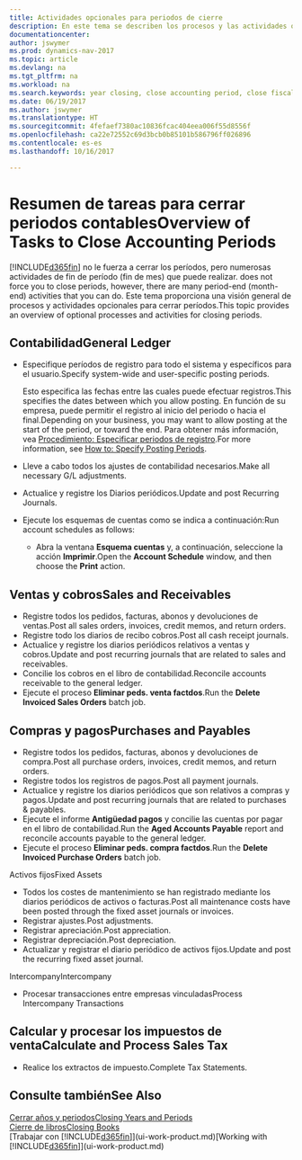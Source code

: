 ```yaml
---
title: Actividades opcionales para periodos de cierre
description: En este tema se describen los procesos y las actividades opcionales para cerrar periodos contables en Dynamics NAV.
documentationcenter: 
author: jswymer
ms.prod: dynamics-nav-2017
ms.topic: article
ms.devlang: na
ms.tgt_pltfrm: na
ms.workload: na
ms.search.keywords: year closing, close accounting period, close fiscal year, aging, creditor payments, vendor payments
ms.date: 06/19/2017
ms.author: jswymer
ms.translationtype: HT
ms.sourcegitcommit: 4fefaef7380ac10836fcac404eea006f55d8556f
ms.openlocfilehash: ca22e72552c69d3bcb0b85101b586796ff026896
ms.contentlocale: es-es
ms.lasthandoff: 10/16/2017

---
```

# <a name="overview-of-tasks-to-close-accounting-periods"></a><span data-ttu-id="4ada2-103">Resumen de tareas para cerrar periodos contables</span><span class="sxs-lookup"><span data-stu-id="4ada2-103">Overview of Tasks to Close Accounting Periods</span></span>
[!INCLUDE[d365fin](includes/d365fin_md.md)]<span data-ttu-id="4ada2-104"> no le fuerza a cerrar los períodos, pero numerosas actividades de fin de período (fin de mes) que puede realizar.</span><span class="sxs-lookup"><span data-stu-id="4ada2-104"> does not force you to close periods, however, there are many period-end (month-end) activities that you can do.</span></span> <span data-ttu-id="4ada2-105">Este tema proporciona una visión general de procesos y actividades opcionales para cerrar períodos.</span><span class="sxs-lookup"><span data-stu-id="4ada2-105">This topic provides an overview of optional processes and activities for closing periods.</span></span>  

## <a name="general-ledger"></a><span data-ttu-id="4ada2-106">Contabilidad</span><span class="sxs-lookup"><span data-stu-id="4ada2-106">General Ledger</span></span>
* <span data-ttu-id="4ada2-107">Especifique períodos de registro para todo el sistema y específicos para el usuario.</span><span class="sxs-lookup"><span data-stu-id="4ada2-107">Specify system-wide and user-specific posting periods.</span></span>  

    <span data-ttu-id="4ada2-108">Esto especifica las fechas entre las cuales puede efectuar registros.</span><span class="sxs-lookup"><span data-stu-id="4ada2-108">This specifies the dates between which you allow posting.</span></span> <span data-ttu-id="4ada2-109">En función de su empresa, puede permitir el registro al inicio del periodo o hacia el final.</span><span class="sxs-lookup"><span data-stu-id="4ada2-109">Depending on your business, you may want to allow posting at the start of the period, or toward the end.</span></span> <span data-ttu-id="4ada2-110">Para obtener más información, vea [Procedimiento: Especificar periodos de registro](finance-how-specify-posting-periods.md).</span><span class="sxs-lookup"><span data-stu-id="4ada2-110">For more information, see [How to: Specify Posting Periods](finance-how-specify-posting-periods.md).</span></span>  
* <span data-ttu-id="4ada2-111">Lleve a cabo todos los ajustes de contabilidad necesarios.</span><span class="sxs-lookup"><span data-stu-id="4ada2-111">Make all necessary G/L adjustments.</span></span>  
* <span data-ttu-id="4ada2-112">Actualice y registre los Diarios periódicos.</span><span class="sxs-lookup"><span data-stu-id="4ada2-112">Update and post Recurring Journals.</span></span>  
  <!--* Process Consolidations-->
* <span data-ttu-id="4ada2-113">Ejecute los esquemas de cuentas como se indica a continuación:</span><span class="sxs-lookup"><span data-stu-id="4ada2-113">Run account schedules as follows:</span></span>  
  * <span data-ttu-id="4ada2-114">Abra la ventana **Esquema cuentas** y, a continuación, seleccione la acción **Imprimir**.</span><span class="sxs-lookup"><span data-stu-id="4ada2-114">Open the **Account Schedule** window, and then choose the **Print** action.</span></span>  

## <a name="sales-and-receivables"></a><span data-ttu-id="4ada2-115">Ventas y cobros</span><span class="sxs-lookup"><span data-stu-id="4ada2-115">Sales and Receivables</span></span>
* <span data-ttu-id="4ada2-116">Registre todos los pedidos, facturas, abonos y devoluciones de ventas.</span><span class="sxs-lookup"><span data-stu-id="4ada2-116">Post all sales orders, invoices, credit memos, and return orders.</span></span>  
* <span data-ttu-id="4ada2-117">Registre todo los diarios de recibo cobros.</span><span class="sxs-lookup"><span data-stu-id="4ada2-117">Post all cash receipt journals.</span></span>  
* <span data-ttu-id="4ada2-118">Actualice y registre los diarios periódicos relativos a ventas y cobros.</span><span class="sxs-lookup"><span data-stu-id="4ada2-118">Update and post recurring journals that are related to sales and receivables.</span></span>  
* <span data-ttu-id="4ada2-119">Concilie los cobros en el libro de contabilidad.</span><span class="sxs-lookup"><span data-stu-id="4ada2-119">Reconcile accounts receivable to the general ledger.</span></span>  
* <span data-ttu-id="4ada2-120">Ejecute el proceso **Eliminar peds. venta factdos**.</span><span class="sxs-lookup"><span data-stu-id="4ada2-120">Run the **Delete Invoiced Sales Orders** batch job.</span></span>  

## <a name="purchases-and-payables"></a><span data-ttu-id="4ada2-121">Compras y pagos</span><span class="sxs-lookup"><span data-stu-id="4ada2-121">Purchases and Payables</span></span>
* <span data-ttu-id="4ada2-122">Registre todos los pedidos, facturas, abonos y devoluciones de compra.</span><span class="sxs-lookup"><span data-stu-id="4ada2-122">Post all purchase orders, invoices, credit memos, and return orders.</span></span>  
* <span data-ttu-id="4ada2-123">Registre todos los registros de pagos.</span><span class="sxs-lookup"><span data-stu-id="4ada2-123">Post all payment journals.</span></span>  
* <span data-ttu-id="4ada2-124">Actualice y registre los diarios periódicos que son relativos a compras y pagos.</span><span class="sxs-lookup"><span data-stu-id="4ada2-124">Update and post recurring journals that are related to purchases & payables.</span></span>  
* <span data-ttu-id="4ada2-125">Ejecute el informe **Antigüedad pagos** y concilie las cuentas por pagar en el libro de contabilidad.</span><span class="sxs-lookup"><span data-stu-id="4ada2-125">Run the **Aged Accounts Payable** report and reconcile accounts payable to the general ledger.</span></span>  
* <span data-ttu-id="4ada2-126">Ejecute el proceso **Eliminar peds. compra factdos**.</span><span class="sxs-lookup"><span data-stu-id="4ada2-126">Run the **Delete Invoiced Purchase Orders** batch job.</span></span>  

<span data-ttu-id="4ada2-127">Activos fijos</span><span class="sxs-lookup"><span data-stu-id="4ada2-127">Fixed Assets</span></span>
* <span data-ttu-id="4ada2-128">Todos los costes de mantenimiento se han registrado mediante los diarios periódicos de activos o facturas.</span><span class="sxs-lookup"><span data-stu-id="4ada2-128">Post all maintenance costs have been posted through the fixed asset journals or invoices.</span></span>
* <span data-ttu-id="4ada2-129">Registrar ajustes.</span><span class="sxs-lookup"><span data-stu-id="4ada2-129">Post adjustments.</span></span>
* <span data-ttu-id="4ada2-130">Registrar apreciación.</span><span class="sxs-lookup"><span data-stu-id="4ada2-130">Post appreciation.</span></span>
* <span data-ttu-id="4ada2-131">Registrar depreciación.</span><span class="sxs-lookup"><span data-stu-id="4ada2-131">Post depreciation.</span></span>
* <span data-ttu-id="4ada2-132">Actualizar y registrar el diario periódico de activos fijos.</span><span class="sxs-lookup"><span data-stu-id="4ada2-132">Update and post the recurring fixed asset journal.</span></span>

<span data-ttu-id="4ada2-133">Intercompany</span><span class="sxs-lookup"><span data-stu-id="4ada2-133">Intercompany</span></span>
* <span data-ttu-id="4ada2-134">Procesar transacciones entre empresas vinculadas</span><span class="sxs-lookup"><span data-stu-id="4ada2-134">Process Intercompany Transactions</span></span>

## <a name="calculate-and-process-sales-tax"></a><span data-ttu-id="4ada2-135">Calcular y procesar los impuestos de venta</span><span class="sxs-lookup"><span data-stu-id="4ada2-135">Calculate and Process Sales Tax</span></span>
* <span data-ttu-id="4ada2-136">Realice los extractos de impuesto.</span><span class="sxs-lookup"><span data-stu-id="4ada2-136">Complete Tax Statements.</span></span>  

## <a name="see-also"></a><span data-ttu-id="4ada2-137">Consulte también</span><span class="sxs-lookup"><span data-stu-id="4ada2-137">See Also</span></span>
[<span data-ttu-id="4ada2-138">Cerrar años y periodos</span><span class="sxs-lookup"><span data-stu-id="4ada2-138">Closing Years and Periods</span></span>](year-close-years-periods.md)  
[<span data-ttu-id="4ada2-139">Cierre de libros</span><span class="sxs-lookup"><span data-stu-id="4ada2-139">Closing Books</span></span>](year-close-books.md)  
<span data-ttu-id="4ada2-140">[Trabajar con [!INCLUDE[d365fin](includes/d365fin_md.md)]](ui-work-product.md)</span><span class="sxs-lookup"><span data-stu-id="4ada2-140">[Working with [!INCLUDE[d365fin](includes/d365fin_md.md)]](ui-work-product.md)</span></span>

